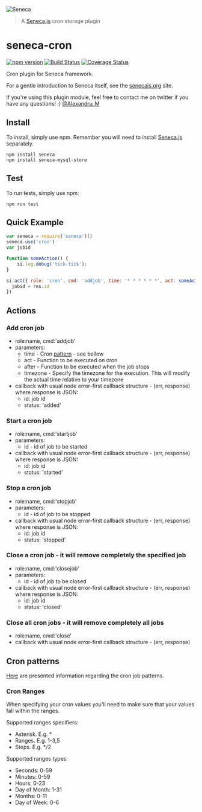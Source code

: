 ![Seneca](http://senecajs.org/files/assets/seneca-logo.png)
> A [Seneca.js](http://senecajs.org) cron storage plugin

# seneca-cron
[![npm version][npm-badge]][npm-url] 
[![Build Status][travis-badge]][travis-url]
[![Coverage Status](https://coveralls.io/repos/mirceaalexandru/seneca-cron/badge.svg?branch=master&service=github)](https://coveralls.io/github/mirceaalexandru/seneca-cron?branch=master)


Cron plugin for Seneca framework.

For a gentle introduction to Seneca itself, see the
[senecajs.org](http://senecajs.org) site.

If you're using this plugin module, feel free to contact me on twitter if you
have any questions! :) [@Alexandru_M](https://twitter.com/Alexandru_M)

## Install
To install, simply use npm. Remember you will need to install [Seneca.js](http://senecajs.org) separately.

```
npm install seneca
npm install seneca-mysql-store
```

## Test
To run tests, simply use npm:

```
npm run test
```

## Quick Example
```js
var seneca = require('seneca')()
seneca.use('cron')
var jobid

function someAction() {
    si.log.debug('tick-tick');
}

si.act({ role: 'cron', cmd: 'addjob', time: '* * * * * *', act: someAction(), after: afterAct, timezone: null }, function (err, res) {
  jobid = res.id
})
```

## Actions

### Add cron job

 * role:name, cmd:'addjob'
 * parameters: 
   * time - Cron [pattern](http://crontab.org/) - see bellow
   * act - Function to be executed on cron
   * after - Function to be executed when the job stops
   * timezone - Specify the timezone for the execution. This will modify the actual time relative to your timezone
 * callback with usual node error-first callback structure - (err, response) where response is JSON:
   * id: job id
   * status: 'added'

### Start a cron job

 * role:name, cmd:'startjob'
 * parameters: 
   * id - id of job to be started
 * callback with usual node error-first callback structure - (err, response) where response is JSON:
   * id: job id
   * status: 'started'

### Stop a cron job

 * role:name, cmd:'stopjob'
 * parameters: 
   * id - id of job to be stopped
 * callback with usual node error-first callback structure - (err, response) where response is JSON:
   * id: job id
   * status: 'stopped'

### Close a cron job - it will remove completely the specified job

 * role:name, cmd:'closejob'
 * parameters: 
   * id - id of job to be closed
 * callback with usual node error-first callback structure - (err, response) where response is JSON:
   * id: job id
   * status: 'closed'

### Close all cron jobs - it will remove completely all jobs

 * role:name, cmd:'close'
 * callback with usual node error-first callback structure - (err, response)


## Cron patterns

[Here](http://crontab.org/) are presented information regarding the cron job patterns.

### Cron Ranges
When specifying your cron values you'll need to make sure that your values fall within the ranges.

Supported ranges specifiers:

 * Asterisk. E.g. *
 * Ranges. E.g. 1-3,5
 * Steps. E.g. */2

Supported ranges types:

 * Seconds: 0-59
 * Minutes: 0-59
 * Hours: 0-23
 * Day of Month: 1-31
 * Months: 0-11
 * Day of Week: 0-6


[travis-badge]: https://api.travis-ci.org/mirceaalexandru/seneca-cron.svg
[travis-url]: https://travis-ci.org/mirceaalexandru/seneca-cron
[npm-badge]: https://badge.fury.io/js/seneca-cron.svg
[npm-url]: https://badge.fury.io/js/seneca-cron
